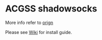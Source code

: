 ACGSS shadowsocks
===========
More info refer to [orign](https://github.com/breakwa11/shadowsocks/tree/manyuser)

Please see [Wiki](https://github.com/windshadowlam/shadowsocks/wiki/Install-Guide) for install guide.
